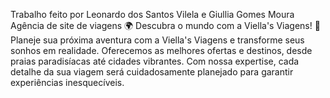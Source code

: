 Trabalho feito por Leonardo dos Santos Vilela e Giullia Gomes Moura
Agência de site de viagens
🌍 Descubra o mundo com a Viella's Viagens! 🚀
Planeje sua próxima aventura com a Viella's Viagens e transforme seus sonhos em realidade. Oferecemos as melhores ofertas e destinos, desde praias paradisíacas até cidades vibrantes. Com nossa expertise, cada detalhe da sua viagem será cuidadosamente planejado para garantir experiências inesquecíveis.
